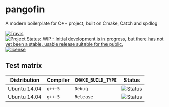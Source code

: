 # pangofin
A modern boilerplate for C++ project, built on Cmake, Catch and spdlog

[![Travis](https://img.shields.io/travis/ceable/pangofin.svg?style=flat-square)](https://travis-ci.org/ceable/pangofin)
[![Project Status: WIP - Initial development is in progress, but there has not yet been a stable, usable release suitable for the public.](http://www.repostatus.org/badges/latest/wip.svg)](http://www.repostatus.org/#wip)
[![license](https://img.shields.io/github/license/ceable/pangofin.svg?style=flat-square)](https://github.com/ceable/pangofin/blob/master/LICENSE)


## Test matrix

| Distribution | Compiler | `CMAKE_BUILD_TYPE` |  Status  |
|--------------|----------|--------------------|----------|
| Ubuntu 14.04 | `g++-5`| `Debug`             | ![Status](https://travis-matrix-badges.herokuapp.com/repos/ceable/pangofin/branches/master/1) |
| Ubuntu 14.04 | `g++-5`| `Release`             | ![Status](https://travis-matrix-badges.herokuapp.com/repos/ceable/pangofin/branches/master/2) |
